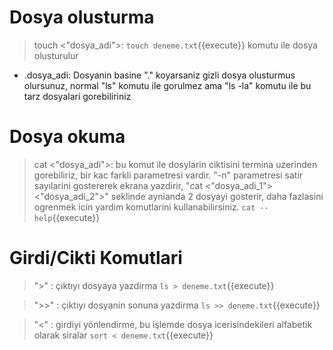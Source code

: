 # Dosya olusturma

>touch <"dosya_adi">: `touch deneme.txt`{{execute}} komutu ile dosya olusturulur

* .dosya_adi: Dosyanin basine "." koyarsaniz gizli dosya olusturmus olursunuz, normal "ls" komutu ile gorulmez ama "ls -la" komutu ile bu tarz dosyalari gorebiliriniz 

# Dosya okuma

>cat <"dosya_adi">: bu komut ile dosylarin ciktisini termina uzerinden gorebiliriz, bir kac farkli parametresi vardir. "-n" parametresi satir sayılarini gostererek ekrana yazdirir, "cat <"dosya_adi_1"> <"dosya_adi_2">" seklinde aynianda 2 dosyayi gosterir, daha fazlasini ogrenmek icin yardim komutlarini kullanabilirsiniz. `cat --help`{{execute}}

# Girdi/Cikti Komutlari

> ">" : çıktıyı dosyaya yazdirma `ls > deneme.txt`{{execute}}

> ">>" : çıktıyı dosyanin sonuna yazdirma `ls >> deneme.txt`{{execute}}

> "<" : girdiyi yönlendirme, bu işlemde dosya icerisindekileri alfabetik olarak siralar `sort < deneme.txt`{{execute}}